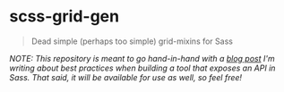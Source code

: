 # scss-grid-gen

> Dead simple (perhaps too simple) grid-mixins for Sass

*NOTE: This repository is meant to go hand-in-hand with a [blog post](http://scottyeck.com) I'm writing about best practices when building a tool that exposes an API in Sass. That said, it will be available for use as well, so feel free!*